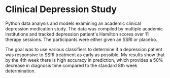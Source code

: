 # Clinical Depression Study
Python data analysis and models examining an academic clinical depression medication study.  The data was compiled by multiple academic institutions and tracked depression patient's Hamilton scores over 11 therapy sessions.  The participants were either given an SSRI or placebo.

The goal was to use various classifiers to determine if a depression patient was responsive to SSRI treatment as early as possible.  My results show that by the 4th week there is high accuracy in prediction, which provides a 50% decrease in diagnosis time compared to the standard 8th week determination.
